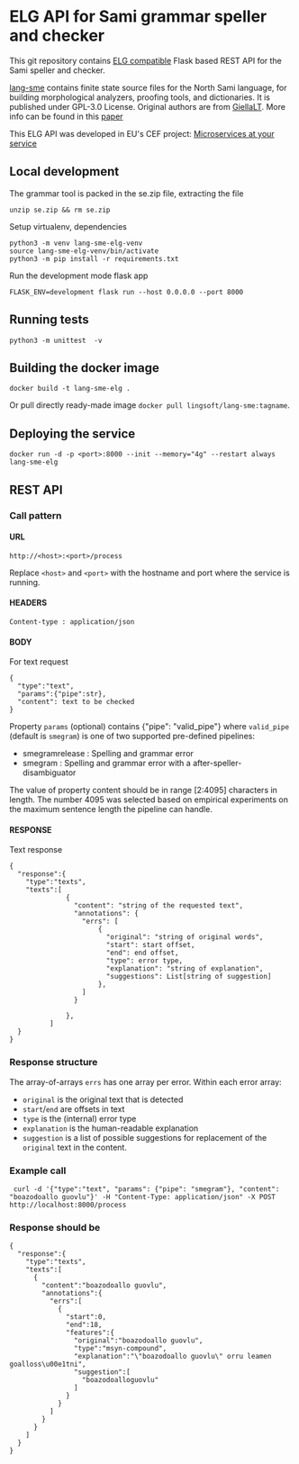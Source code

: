 # ELG API for Sami grammar speller and checker

This git repository contains [ELG compatible](https://european-language-grid.readthedocs.io/en/stable/all/A3_API/LTInternalAPI.html) Flask based REST API for the Sami speller and checker.

[lang-sme](https://github.com/giellalt/lang-sme) contains finite state source files for the North Sami language, for building morphological analyzers, proofing tools, and dictionaries. It is published under GPL-3.0 License.
Original authors are from [GiellaLT](https://giellalt.uit.no). More info can be found in this [paper](https://ep.liu.se/ecp/168/008/ecp19168008.pdf)

This ELG API was developed in EU's CEF project: [Microservices at your service](https://www.lingsoft.fi/en/microservices-at-your-service-bridging-gap-between-nlp-research-and-industry)

## Local development

The grammar tool is packed in the se.zip file, extracting the file
```
unzip se.zip && rm se.zip
```

Setup virtualenv, dependencies
```
python3 -m venv lang-sme-elg-venv
source lang-sme-elg-venv/bin/activate
python3 -m pip install -r requirements.txt
```

Run the development mode flask app
```
FLASK_ENV=development flask run --host 0.0.0.0 --port 8000
```

## Running tests

```
python3 -m unittest  -v
```

## Building the docker image

```
docker build -t lang-sme-elg .
```

Or pull directly ready-made image `docker pull lingsoft/lang-sme:tagname`.

## Deploying the service

```
docker run -d -p <port>:8000 --init --memory="4g" --restart always lang-sme-elg
```

## REST API

### Call pattern

#### URL

```
http://<host>:<port>/process
```

Replace `<host>` and `<port>` with the hostname and port where the 
service is running.

#### HEADERS

```
Content-type : application/json
```

#### BODY

For text request
```
{
  "type":"text",
  "params":{"pipe":str},
  "content": text to be checked
}
```

Property `params` (optional) contains {"pipe": "valid_pipe"} where `valid_pipe` (default is `smegram`) is one of two supported pre-defined pipelines: 
- smegramrelease : Spelling and grammar error
- smegram : Spelling and grammar error with a after-speller-disambiguator

The value of property content should be in range [2:4095] characters in length. The number 4095 was selected based on empirical experiments on the maximum sentence length the pipeline can handle.  


#### RESPONSE

Text response
```
{
  "response":{
    "type":"texts",
    "texts":[
              {
                "content": "string of the requested text",
                "annotations": {
                  "errs": [
                      {
                        "original": "string of original words",
                        "start": start offset,
                        "end": end offset,
                        "type": error type,
                        "explanation": "string of explanation",
                        "suggestions": List[string of suggestion] 
                      },
                  ] 
                }
                     
              },
          ]
  }
}
```

### Response structure

The array-of-arrays `errs` has one array per error. Within each error array:
- `original` is the original text that is detected
- `start`/`end` are offsets in text
- `type` is the (internal) error type
- `explanation` is the human-readable explanation
- `suggestion` is a list of possible suggestions for replacement of the `original` text in the content.

### Example call

```
 curl -d '{"type":"text", "params": {"pipe": "smegram"}, "content": "boazodoallo guovlu"}' -H "Content-Type: application/json" -X POST http://localhost:8000/process
```

### Response should be

```
{
  "response":{
    "type":"texts",
    "texts":[
      {
        "content":"boazodoallo guovlu",
        "annotations":{
          "errs":[
            {
              "start":0,
              "end":18,
              "features":{
                "original":"boazodoallo guovlu",
                "type":"msyn-compound",
                "explanation":"\"boazodoallo guovlu\" orru leamen goalloss\u00e1tni",
                "suggestion":[
                  "boazodoalloguovlu"
                ]
              }
            }
          ]
        }
      }
    ]
  }
}
```
